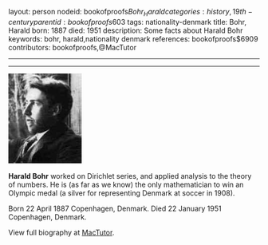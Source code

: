 layout: person
nodeid: bookofproofs$Bohr_Harald
categories: history,19th-century
parentid: bookofproofs$603
tags: nationality-denmark
title: Bohr, Harald
born: 1887
died: 1951
description: Some facts about Harald Bohr
keywords: bohr, harald,nationality denmark
references: bookofproofs$6909
contributors: bookofproofs,@MacTutor

---


---

![Bohr_Harald.jpg](https://github.com/bookofproofs/bookofproofs.github.io/blob/main/_sources/_assets/images/portraits/Bohr_Harald.jpg?raw=true)

**Harald Bohr** worked on Dirichlet series, and applied analysis to the theory of numbers. He is (as far as we know) the only mathematician to win an Olympic medal (a silver for representing Denmark at soccer in 1908).

Born 22 April 1887 Copenhagen, Denmark. Died 22 January 1951 Copenhagen, Denmark.


View full biography at [MacTutor](https://mathshistory.st-andrews.ac.uk/Biographies/Bohr_Harald/).